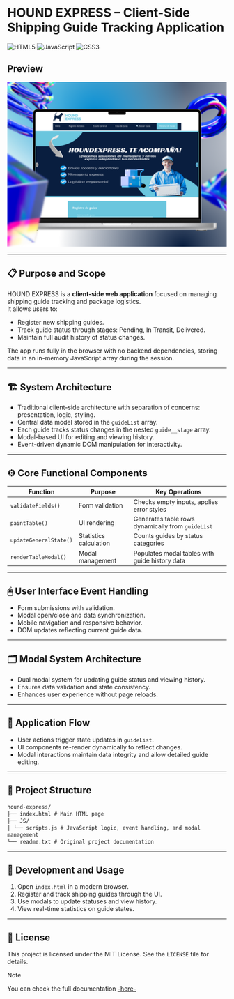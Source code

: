 # HOUND EXPRESS – Client-Side Shipping Guide Tracking Application

![HTML5](https://img.shields.io/badge/HTML5-E34F26?style=for-the-badge&logo=html5&logoColor=white)
![JavaScript](https://img.shields.io/badge/JavaScript-F7DF1E?style=for-the-badge&logo=javascript&logoColor=black)
![CSS3](https://img.shields.io/badge/CSS3-1572B6?style=for-the-badge&logo=css3&logoColor=white)

## Preview
<!-- Agrega aquí una imagen o GIF de previsualización -->
<img src="https://github.com/YisusDU/ebac-ea-m21-js/blob/main/assets/IMG/hx-preview.webp" alt="general preview">

---

## 📋 Purpose and Scope

HOUND EXPRESS is a **client-side web application** focused on managing shipping guide tracking and package logistics.  
It allows users to:

- Register new shipping guides.
- Track guide status through stages: Pending, In Transit, Delivered.
- Maintain full audit history of status changes.

The app runs fully in the browser with no backend dependencies, storing data in an in-memory JavaScript array during the session.

---

## 🏗 System Architecture

- Traditional client-side architecture with separation of concerns: presentation, logic, styling.
- Central data model stored in the `guideList` array.
- Each guide tracks status changes in the nested `guide__stage` array.
- Modal-based UI for editing and viewing history.
- Event-driven dynamic DOM manipulation for interactivity.

---

## ⚙️ Core Functional Components

| Function              | Purpose                 | Key Operations                                  |
|-----------------------|-------------------------|------------------------------------------------|
| `validateFields()`    | Form validation         | Checks empty inputs, applies error styles       |
| `paintTable()`        | UI rendering            | Generates table rows dynamically from `guideList` |
| `updateGeneralState()`| Statistics calculation  | Counts guides by status categories               |
| `renderTableModal()`  | Modal management        | Populates modal tables with guide history data  |

---

## 🖱 User Interface Event Handling

- Form submissions with validation.
- Modal open/close and data synchronization.
- Mobile navigation and responsive behavior.
- DOM updates reflecting current guide data.

---

## 🗂 Modal System Architecture

- Dual modal system for updating guide status and viewing history.
- Ensures data validation and state consistency.
- Enhances user experience without page reloads.

---

## 🔄 Application Flow

- User actions trigger state updates in `guideList`.
- UI components re-render dynamically to reflect changes.
- Modal interactions maintain data integrity and allow detailed guide editing.

---

## 📂 Project Structure
```
hound-express/
├── index.html # Main HTML page
├── JS/
│ └── scripts.js # JavaScript logic, event handling, and modal management
└── readme.txt # Original project documentation
```


---

## 🚀 Development and Usage

1. Open `index.html` in a modern browser.
2. Register and track shipping guides through the UI.
3. Use modals to update statuses and view history.
4. View real-time statistics on guide states.

---

## 📜 License

This project is licensed under the MIT License. See the `LICENSE` file for details.

> [!Note]
> You can check the full documentation [-here-](https://deepwiki.com/YisusDU/ebac-ea-m21-js)

